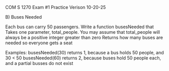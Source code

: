 COM S 1270 Exam #1 Practice Verison
10-20-25

B) Buses Needed

Each bus can carry 50 passengers. Write a function busesNeeded that
Takes one parameter, total_people. You may assume that total_people will always be a positive integer greater than zero
Returns how many buses are needed so everyone gets a seat

Examples:
busesNeeded(30) returns 1, because a bus holds 50 people, and 30 < 50
busesNeeded(60) returns 2, because buses hold 50 people each, and a partial busses do not exist